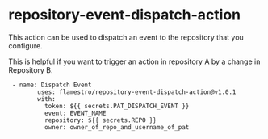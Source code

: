 # repository-event-dispatch-action

This action can be used to dispatch an event to the repository that you configure.

This is helpful if you want to trigger an action in repository A by a change in Repository B.

```
 - name: Dispatch Event
        uses: flamestro/repository-event-dispatch-action@v1.0.1
        with:
          token: ${{ secrets.PAT_DISPATCH_EVENT }}
          event: EVENT_NAME
          repository: ${{ secrets.REPO }}
          owner: owner_of_repo_and_username_of_pat
```
